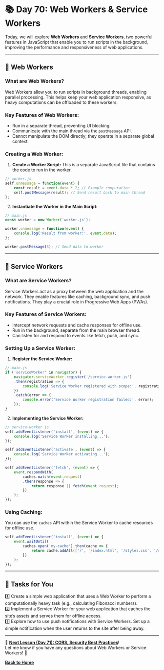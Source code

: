 # **📚 Day 70: Web Workers & Service Workers**  

Today, we will explore **Web Workers** and **Service Workers**, two powerful features in JavaScript that enable you to run scripts in the background, improving the performance and responsiveness of web applications.

---

## **🔹 Web Workers**  

### **What are Web Workers?**  
Web Workers allow you to run scripts in background threads, enabling parallel processing. This helps keep your web application responsive, as heavy computations can be offloaded to these workers.

### **Key Features of Web Workers:**
- Run in a separate thread, preventing UI blocking.
- Communicate with the main thread via the `postMessage` API.
- Cannot manipulate the DOM directly; they operate in a separate global context.

### **Creating a Web Worker:**
1. **Create a Worker Script:** This is a separate JavaScript file that contains the code to run in the worker.

```js
// worker.js
self.onmessage = function(event) {
    const result = event.data * 2; // Example computation
    self.postMessage(result); // Send result back to main thread
};
```

2. **Instantiate the Worker in the Main Script:**

```js
// main.js
const worker = new Worker('worker.js');

worker.onmessage = function(event) {
    console.log('Result from worker:', event.data);
};

worker.postMessage(5); // Send data to worker
```

---

## **🔹 Service Workers**  

### **What are Service Workers?**  
Service Workers act as a proxy between the web application and the network. They enable features like caching, background sync, and push notifications. They play a crucial role in Progressive Web Apps (PWAs).

### **Key Features of Service Workers:**
- Intercept network requests and cache responses for offline use.
- Run in the background, separate from the main browser thread.
- Can listen for and respond to events like fetch, push, and sync.

### **Setting Up a Service Worker:**
1. **Register the Service Worker:**

```js
// main.js
if ('serviceWorker' in navigator) {
    navigator.serviceWorker.register('/service-worker.js')
    .then(registration => {
        console.log('Service Worker registered with scope:', registration.scope);
    })
    .catch(error => {
        console.error('Service Worker registration failed:', error);
    });
}
```

2. **Implementing the Service Worker:**

```js
// service-worker.js
self.addEventListener('install', (event) => {
    console.log('Service Worker installing...');
});

self.addEventListener('activate', (event) => {
    console.log('Service Worker activating...');
});

self.addEventListener('fetch', (event) => {
    event.respondWith(
        caches.match(event.request)
        .then(response => {
            return response || fetch(event.request);
        })
    );
});
```

### **Using Caching:**
You can use the `caches` API within the Service Worker to cache resources for offline use.

```js
self.addEventListener('install', (event) => {
    event.waitUntil(
        caches.open('my-cache').then(cache => {
            return cache.addAll(['/', '/index.html', '/styles.css', '/script.js']);
        })
    );
});
```

---

## **📝 Tasks for You**  
1️⃣ Create a simple web application that uses a Web Worker to perform a computationally heavy task (e.g., calculating Fibonacci numbers).  
2️⃣ Implement a Service Worker for your web application that caches the site’s assets and serves them for offline access.  
3️⃣ Explore how to use push notifications with Service Workers. Set up a simple notification when the user returns to the site after being away.

---

🎯 **[Next Lesson (Day 71): CORS, Security Best Practices](../day_71/)!**  
Let me know if you have any questions about Web Workers or Service Workers! 🚀

[**Back to Home**](../../../)
